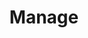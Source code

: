 ---
# metadata # 
title: Manage
description: Manage your Pachyderm instance, its GPUs, backups, and more. 
date: 
# taxonomy #
tags: 
series:
seriesPart:
weight: 3
--- 